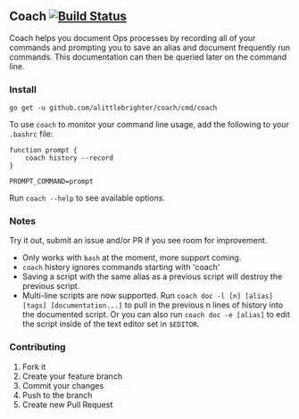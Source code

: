 ## Coach [![Build Status](https://travis-ci.org/alittlebrighter/coach.svg?branch=master)](http://travis-ci.org/alittlebrighter/coach)

Coach helps you document Ops processes by recording all of your commands and prompting you to save an alias and document frequently run commands.  This 
documentation can then be queried later on the command line.

### Install
`go get -u github.com/alittlebrighter/coach/cmd/coach`

To use `coach` to monitor your command line usage, add the following to your `.bashrc` file: 
```
function prompt {
    coach history --record
}

PROMPT_COMMAND=prompt
```
Run `coach --help` to see available options. 

### Notes
Try it out, submit an issue and/or PR if you see room for improvement.

- Only works with `bash` at the moment, more support coming.
- `coach` history ignores commands starting with 'coach'
- Saving a script with the same alias as a previous script will destroy the previous script.
- Multi-line scripts are now supported.  Run `coach doc -l [n] [alias] [tags] [documentation...]` to pull in the previous n lines of history into the documented script.  Or you can also run `coach doc -e [alias]` to edit the script inside of the text editor set in `$EDITOR`.

### Contributing

1. Fork it
2. Create your feature branch
3. Commit your changes
4. Push to the branch
5. Create new Pull Request